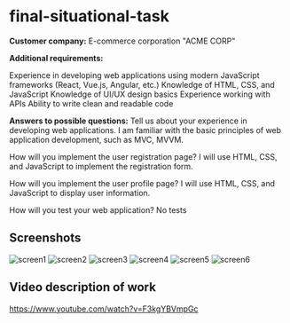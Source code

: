 # final-situational-task

**Customer company:** E-commerce corporation "ACME CORP"

**Additional requirements:**

Experience in developing web applications using modern JavaScript frameworks (React, Vue.js, Angular, etc.)
Knowledge of HTML, CSS, and JavaScript
Knowledge of UI/UX design basics
Experience working with APIs
Ability to write clean and readable code

**Answers to possible questions:**
 Tell us about your experience in developing web applications.
 I am familiar with the basic principles of web application development, such as MVC, MVVM.

 How will you implement the user registration page?
 I will use HTML, CSS, and JavaScript to implement the registration form.

 How will you implement the user profile page?
 I will use HTML, CSS, and JavaScript to display user information.

 How will you test your web application?
No tests

## Screenshots
![screen1](https://github.com/semakalnin/final-situational-task/assets/75793316/36e4aca3-ae7a-4986-9684-daa48cca7508)
![screen2](https://github.com/semakalnin/final-situational-task/assets/75793316/f455af2f-92cd-4ca6-b04f-454955e9cd39)
![screen3](https://github.com/semakalnin/final-situational-task/assets/75793316/ca0833ef-b054-4f64-9ba0-cb0609c6def3)
![screen4](https://github.com/semakalnin/final-situational-task/assets/75793316/b0f4e884-c4be-49c0-8ac1-cce1d930c6e5)
![screen5](https://github.com/semakalnin/final-situational-task/assets/75793316/8b058db2-3c1d-4162-9738-c313aa19b13a)
![screen6](https://github.com/semakalnin/final-situational-task/assets/75793316/5f00ba67-4d45-4137-8050-dd745b67fff0)



## Video description of work
https://www.youtube.com/watch?v=F3kgYBVmpGc
